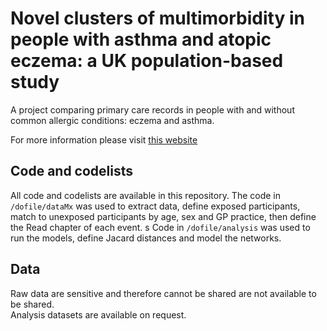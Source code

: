 # Novel clusters of multimorbidity in people with asthma and atopic eczema: a UK population-based study

A project comparing primary care records in people with and without common allergic conditions: eczema and asthma. 

For more information please visit [this website](https://a-henderson91.github.io/MICAC/)

## Code and codelists
All code and codelists are available in this repository. The code in `/dofile/dataMx` was used to extract data, define exposed participants, match to unexposed participants by age, sex and GP practice, then define the Read chapter of each event. 
s
Code in `/dofile/analysis` was used to run the models, define Jacard distances and model the networks. 


## Data 
Raw data are sensitive and therefore cannot be shared are not available to be shared.  
Analysis datasets are available on request. 

